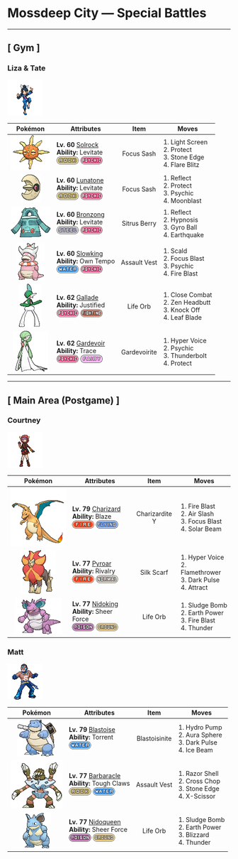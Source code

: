 # Mossdeep City — Special Battles

---

## [ Gym ]


### Liza & Tate

![Liza & Tate](../../assets/important_trainers/liza.png "Liza & Tate")

| Pokémon | Attributes | Item | Moves |
|:-------:|------------|:----:|-------|
| ![Solrock](../../assets/sprites/solrock/front.gif "Solrock: Sunlight is the source of Solrock’s power. It is said to possess the ability to read the emotions of others. This Pokémon gives off intense heat while rotating its body.") | **Lv. 60** [Solrock](../../pokemon/solrock.md)<br>**Ability:** Levitate<br>![rock](../../assets/types/rock.png) ![psychic](../../assets/types/psychic.png) | Focus Sash | 1. Light Screen<br>2. Protect<br>3. Stone Edge<br>4. Flare Blitz |
| ![Lunatone](../../assets/sprites/lunatone/front.gif "Lunatone: Lunatone becomes active around the time of the full moon. Instead of walking, it moves by floating in midair. The Pokémon’s intimidating red eyes cause all those who see it to become transfixed with fear.") | **Lv. 60** [Lunatone](../../pokemon/lunatone.md)<br>**Ability:** Levitate<br>![rock](../../assets/types/rock.png) ![psychic](../../assets/types/psychic.png) | Focus Sash | 1. Reflect<br>2. Protect<br>3. Psychic<br>4. Moonblast |
| ![Bronzong](../../assets/sprites/bronzong/front.gif "Bronzong: Ancient people believed that petitioning Bronzong for rain was the way to make crops grow.") | **Lv. 60** [Bronzong](../../pokemon/bronzong.md)<br>**Ability:** Levitate<br>![steel](../../assets/types/steel.png) ![psychic](../../assets/types/psychic.png) | Sitrus Berry | 1. Reflect<br>2. Hypnosis<br>3. Gyro Ball<br>4. Earthquake |
| ![Slowking](../../assets/sprites/slowking/front.gif "Slowking: Slowking undertakes research every day in an effort to solve the mysteries of the world. However, this Pokémon apparently forgets everything it has learned if the Shellder on its head comes off.") | **Lv. 60** [Slowking](../../pokemon/slowking.md)<br>**Ability:** Own Tempo<br>![water](../../assets/types/water.png) ![psychic](../../assets/types/psychic.png) | Assault Vest | 1. Scald<br>2. Focus Blast<br>3. Psychic<br>4. Fire Blast |
| ![Gallade](../../assets/sprites/gallade/front.gif "Gallade: A master of courtesy and swordsmanship, it fights using extending swords on its elbows.") | **Lv. 62** [Gallade](../../pokemon/gallade.md)<br>**Ability:** Justified<br>![psychic](../../assets/types/psychic.png) ![fighting](../../assets/types/fighting.png) | Life Orb | 1. Close Combat<br>2. Zen Headbutt<br>3. Knock Off<br>4. Leaf Blade |
| ![Gardevoir](../../assets/sprites/gardevoir/front.gif "Gardevoir: Gardevoir has the psychokinetic power to distort the dimensions and create a small black hole. This Pokémon will try to protect its Trainer even at the risk of its own life.") | **Lv. 62** [Gardevoir](../../pokemon/gardevoir.md)<br>**Ability:** Trace<br>![psychic](../../assets/types/psychic.png) ![fairy](../../assets/types/fairy.png) | Gardevoirite | 1. Hyper Voice<br>2. Psychic<br>3. Thunderbolt<br>4. Protect |

---

## [ Main Area (Postgame) ]


### Courtney

![Courtney](../../assets/important_trainers/courtney.png "Courtney")

| Pokémon | Attributes | Item | Moves |
|:-------:|------------|:----:|-------|
| ![Charizard](../../assets/sprites/charizard/front.gif "Charizard: Charizard flies around the sky in search of powerful opponents. It breathes fire of such great heat that it melts anything. However, it never turns its fiery breath on any opponent weaker than itself.") | **Lv. 79** [Charizard](../../pokemon/charizard.md)<br>**Ability:** Blaze<br>![fire](../../assets/types/fire.png) ![flying](../../assets/types/flying.png) | Charizardite Y | 1. Fire Blast<br>2. Air Slash<br>3. Focus Blast<br>4. Solar Beam |
| ![Pyroar](../../assets/sprites/pyroar/front.gif "Pyroar: With fiery breath of more than 10,000 degrees Fahrenheit, they viciously threaten any challenger. The females protect the pride’s cubs.") | **Lv. 77** [Pyroar](../../pokemon/pyroar.md)<br>**Ability:** Rivalry<br>![fire](../../assets/types/fire.png) ![normal](../../assets/types/normal.png) | Silk Scarf | 1. Hyper Voice<br>2. Flamethrower<br>3. Dark Pulse<br>4. Attract |
| ![Nidoking](../../assets/sprites/nidoking/front.gif "Nidoking: Nidoking’s thick tail packs enormously destructive power. With one swing, it can topple a metal transmission tower. Once this Pokémon goes on a rampage, there is no stopping it.") | **Lv. 77** [Nidoking](../../pokemon/nidoking.md)<br>**Ability:** Sheer Force<br>![poison](../../assets/types/poison.png) ![ground](../../assets/types/ground.png) | Life Orb | 1. Sludge Bomb<br>2. Earth Power<br>3. Fire Blast<br>4. Thunder |

### Matt

![Matt](../../assets/important_trainers/matt.png "Matt")

| Pokémon | Attributes | Item | Moves |
|:-------:|------------|:----:|-------|
| ![Blastoise](../../assets/sprites/blastoise/front.gif "Blastoise: Blastoise has water spouts that protrude from its shell. The water spouts are very accurate. They can shoot bullets of water with enough accuracy to strike empty cans from a distance of over 160 feet.") | **Lv. 79** [Blastoise](../../pokemon/blastoise.md)<br>**Ability:** Torrent<br>![water](../../assets/types/water.png) | Blastoisinite | 1. Hydro Pump<br>2. Aura Sphere<br>3. Dark Pulse<br>4. Ice Beam |
| ![Barbaracle](../../assets/sprites/barbaracle/front.gif "Barbaracle: Barbaracle’s legs and hands have minds of their own, and they will move independently. But they usually follow the head’s orders.") | **Lv. 77** [Barbaracle](../../pokemon/barbaracle.md)<br>**Ability:** Tough Claws<br>![rock](../../assets/types/rock.png) ![water](../../assets/types/water.png) | Assault Vest | 1. Razor Shell<br>2. Cross Chop<br>3. Stone Edge<br>4. X-Scissor |
| ![Nidoqueen](../../assets/sprites/nidoqueen/front.gif "Nidoqueen: Nidoqueen’s body is encased in extremely hard scales. It is adept at sending foes flying with harsh tackles. This Pokémon is at its strongest when it is defending its young.") | **Lv. 77** [Nidoqueen](../../pokemon/nidoqueen.md)<br>**Ability:** Sheer Force<br>![poison](../../assets/types/poison.png) ![ground](../../assets/types/ground.png) | Life Orb | 1. Sludge Bomb<br>2. Earth Power<br>3. Blizzard<br>4. Thunder |

